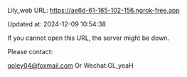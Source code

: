 Lily_web URL: https://ae6d-61-165-102-156.ngrok-free.app

Updated at: 2024-12-09 10:54:38

If you cannot open this URL, the server might be down.

Please contact: 

goley04@foxmail.com Or Wechat:GL_yeaH